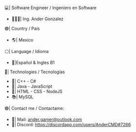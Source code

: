 💻| Software Engineer / Ingeniero en Software
- 👨🏻‍💻| Ing. Ander Gonzalez

🟢| Country / País
- 🌎| Mexico

⚪| Language / Idioma
- 💬|Español & Ingles B1

🔵| Technologies / Tecnologías
- 📘| C++ - C#
- 📕| Java - JavaScript
- 📙| HTML - CSS - NodeJS
- 📚| MySQL

🟣| Contact me / Contactame:
- 📧| Mail: ander.gamer@outlook.com
- 💬| Discord: https://discordapp.com/users/AnderCMD#7266

